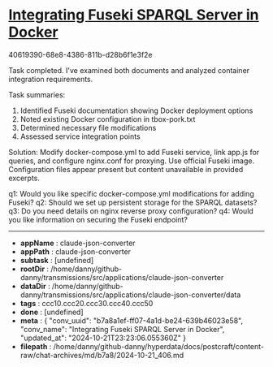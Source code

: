 # [Integrating Fuseki SPARQL Server in Docker](https://claude.ai/chat/b7a8a1ef-ff07-4a1d-be24-639b46023e58)

40619390-68e8-4386-811b-d28b6f1e3f2e

 Task completed. I've examined both documents and analyzed container integration requirements.

Task summaries:
1. Identified Fuseki documentation showing Docker deployment options 
2. Noted existing Docker configuration in tbox-pork.txt
3. Determined necessary file modifications
4. Assessed service integration points

Solution:
Modify docker-compose.yml to add Fuseki service, link app.js for queries, and configure nginx.conf for proxying. Use official Fuseki image. Configuration files appear present but content unavailable in provided excerpts.

q1: Would you like specific docker-compose.yml modifications for adding Fuseki?
q2: Should we set up persistent storage for the SPARQL datasets?
q3: Do you need details on nginx reverse proxy configuration?
q4: Would you like information on securing the Fuseki endpoint?

---

* **appName** : claude-json-converter
* **appPath** : claude-json-converter
* **subtask** : [undefined]
* **rootDir** : /home/danny/github-danny/transmissions/src/applications/claude-json-converter
* **dataDir** : /home/danny/github-danny/transmissions/src/applications/claude-json-converter/data
* **tags** : ccc10.ccc20.ccc30.ccc40.ccc50
* **done** : [undefined]
* **meta** : {
  "conv_uuid": "b7a8a1ef-ff07-4a1d-be24-639b46023e58",
  "conv_name": "Integrating Fuseki SPARQL Server in Docker",
  "updated_at": "2024-10-21T23:23:06.055360Z"
}
* **filepath** : /home/danny/github-danny/hyperdata/docs/postcraft/content-raw/chat-archives/md/b7a8/2024-10-21_406.md